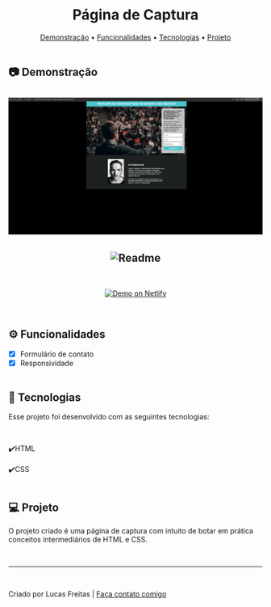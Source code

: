 <h1 align="center"> Página de Captura </h1>

<p align="center">
    <a href="#demo"> Demonstração</a> •
    <a href="#func"> Funcionalidades</a> •
    <a href="#tec"> Tecnologias</a> •
    <a href="#projeto"> Projeto</a> 
    <br> <br> 

<h2 id="demo"> 📷 Demonstração </h2>

<h2 align="center"> <img alt="Readme" title="Readme" src=./gif/captura.gif> </h2>
<h2 align="center"> <img alt="Readme" title="Readme" src=./gif/captura2.gif> </h2>

<br>
<p align="center">
<a href="https://elegant-haibt-101976.netlify.app/">
<img alt="Demo on Netlify" src="https://camo.githubusercontent.com/ac1874f2d238a366bfcca7e41914f188748426c3f66d3487fe1ad022e3f24039/68747470733a2f2f7265732e636c6f7564696e6172792e636f6d2f6c756b656d6f72616c65732f696d6167652f75706c6f61642f76313536333034333439352f726561646d655f6c6f676f732f64656d6f5f6f6e5f6e65746c6966795f626275766a7a2e706e67" data-canonical-src="https://res.cloudinary.com/lukemorales/image/upload/v1563043495/readme_logos/demo_on_netlify_bbuvjz.png" style="max-width: 100%;">
</a></p>
<br>

<h2 id="func"> ⚙ Funcionalidades </h2>

 - [x] Formulário de contato <br>
 - [x] Responsividade <br> <br>

 <h2 id="tec"> 🚀 Tecnologias </h2>

<p> Esse projeto foi desenvolvido com as seguintes tecnologias: </p><br>

✔️HTML<br><br>
✔️CSS<br><br>

<h2 id="projeto"> 💻 Projeto </h2>

<p>O projeto criado é uma página de captura com intuito de botar em prática conceitos intermediários de HTML e CSS.</p> 
<br>
<hr>
<br>
<p> Criado por Lucas Freitas | <a href="https://www.linkedin.com/in/lucasfreitas01/"> Faça contato comigo</a> <p>